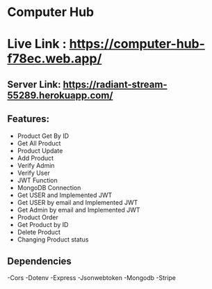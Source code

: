 # Computer Hub

# Live Link : https://computer-hub-f78ec.web.app/
## Server Link: https://radiant-stream-55289.herokuapp.com/


## Features:
- Product Get By ID
- Get All Product
- Product Update
- Add Product
- Verify Admin 
- Verify User
- JWT Function
- MongoDB Connection
- Get USER and Implemented JWT
- Get USER by email and Implemented JWT
- Get Admin by email and Implemented JWT
- Product Order
- Get Product by ID
- Delete Product
- Changing Product status 

## Dependencies
-Cors
-Dotenv
-Express
-Jsonwebtoken
-Mongodb
-Stripe